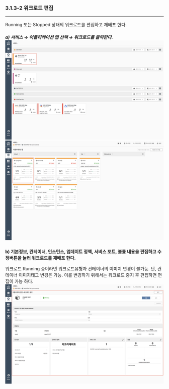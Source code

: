 ### 3.1.3-2 워크로드 편집

---

Running 또는 Stopped 상태의 워크로드를 편집하고 재배포 한다.

##### a\) 서비스 → 어플리케이션 맵 선택 → 워크로드를 클릭한다.![](/assets/KR/3.0.0/3.1.3-2_1.png)![](/assets/KR/3.0.0/3.1.3-2_2.png)

**b\) 기본정보, 컨테이너, 인스턴스, 업데이트 정책, 서비스 포트, 볼륨 내용을 편집하고 수정버튼을 눌러 워크로드를 재배포 한다.**

워크로드 Running 중이라면 워크로드유형과 컨테이너의 이미지 변경이 불가능. 단, 컨테이너 이미지태그 변경은 가능. 이를 변경하기 위해서는 워크로드 중지 후 편집하면 편집이 가능 하다.![](/assets/KR/3.0.0/3.1.3-2_3.png)

